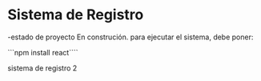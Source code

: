<h1>Sistema de Registro</h1>
-estado de proyecto  En construción.
para ejecutar el sistema, debe poner:

```npm install react````

sistema de registro 2

